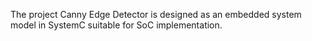 The project Canny Edge Detector is designed as an embedded system model in SystemC suitable for SoC implementation.
